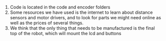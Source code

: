 1. Code is located in the code and encoder folders
2. Some resources we have used is the internet to learn about distance sensors and motor drivers, and to look for parts we might need online as well as the prices of several things.
3. We think that the only thing that needs to be manufactured is the final top of the robot, which will mount the lcd and buttons
